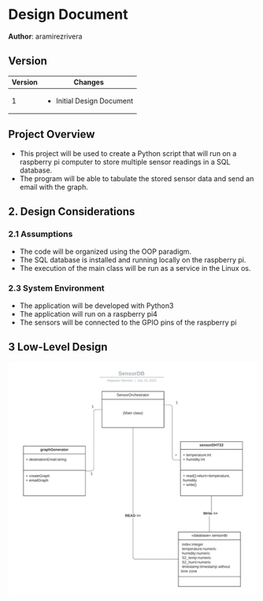 # Design Document

**Author**: aramirezrivera

## **Version**

| Version | Changes           |
|---------|-------------------|
| 1       | <ul><li> Initial Design Document</li></ul> |

## **Project Overview**
- This project will be used to create a Python script that will run on a raspberry pi computer to store multiple sensor readings in a SQL database.
- The program will be able to tabulate the stored sensor data and send an email with the graph.

## **2. Design Considerations**

### **2.1 Assumptions**

- The code will be organized using the OOP paradigm.
- The SQL database is installed and running locally on the raspberry pi.
- The execution of the main class will be run as a service in the Linux os.

### **2.3 System Environment**

- The application will be developed with Python3 
- The application will run on a raspberry pi4
- The sensors will be connected to the GPIO pins of the raspberry pi

## **3 Low-Level Design**

![SensorDB.jpeg](images/SensorDB.jpeg)
